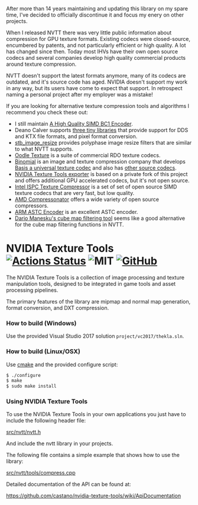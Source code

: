After more than 14 years maintaining and updating this library on my spare time, I've decided to officially discontinue it and focus my enery on other projects.

When I released NVTT there was very little public information about compression for GPU texture formats. Existing codecs were closed-source, encumbered by patents, and not particularly efficient or high quality. A lot has changed since then. Today most IHVs have their own open source codecs and several companies develop high quality commercial products around texture compression. 

NVTT doesn't support the latest formats anymore, many of its codecs are outdated, and it's source code has aged. NVIDIA doesn't support my work in any way, but its users have come to expect that support. In retrospect naming a personal project after my employer was a mistake!

If you are looking for alternative texture compression tools and algorithms I recommend you check these out:

* I still maintain [A High Quality SIMD BC1 Encoder](https://github.com/castano/icbc).
* Deano Calver supports [three tiny libraries](https://deanoc.com/2019/09/tiny) that provide support for DDS and KTX file formats, and pixel format conversion.
* [stb_image_resize](https://github.com/nothings/stb/blob/master/stb_image_resize.h) provides polyphase image resize filters that are similar to what NVTT supports.
* [Oodle Texture](http://www.radgametools.com/oodletexture.htm) is a suite of commercial RDO texture codecs.
* [Binomial](https://www.binomial.info/) is an image and texture compression company that develops [Basis a universal texture codec](https://github.com/BinomialLLC/basis_universal) and also has [other source codecs](https://github.com/BinomialLLC).
* [NVIDIA Texture Tools exporter](https://developer.nvidia.com/nvidia-texture-tools-exporter) is based on a private fork of this project and offers additional GPU accelerated codecs, but it's not open source.
* [Intel ISPC Texture Compressor](https://github.com/GameTechDev/ISPCTextureCompressor) is a set of set of open source SIMD texture codecs that are very fast, but low quality.
* [AMD Compressonator](https://gpuopen.com/compressonator/) offers a wide variety of open source compressors.
* [ARM ASTC Encoder](https://github.com/ARM-software/astc-encoder) is an excellent ASTC encoder.
* [Dario Manesku's cube map filtering tool](https://github.com/dariomanesku/cmft) seems like a good alternative for the cube map filtering functions in NVTT.


# NVIDIA Texture Tools [![Actions Status](https://github.com/castano/nvidia-texture-tools/workflows/build/badge.svg)](https://github.com/castano/nvidia-texture-tools/actions) ![MIT](https://img.shields.io/badge/license-MIT-blue.svg) [![GitHub](https://img.shields.io/badge/repo-github-green.svg)](https://github.com/castano/nvidia-texture-tools)

The NVIDIA Texture Tools is a collection of image processing and texture 
manipulation tools, designed to be integrated in game tools and asset 
processing pipelines.

The primary features of the library are mipmap and normal map generation, format 
conversion, and DXT compression.


### How to build (Windows)

Use the provided Visual Studio 2017 solution `project/vc2017/thekla.sln`.


### How to build (Linux/OSX)

Use [cmake](http://www.cmake.org/) and the provided configure script:

```bash
$ ./configure
$ make
$ sudo make install
```


### Using NVIDIA Texture Tools

To use the NVIDIA Texture Tools in your own applications you just have to
include the following header file:

[src/nvtt/nvtt.h](https://github.com/castano/nvidia-texture-tools/blob/master/src/nvtt/nvtt.h)

And include the nvtt library in your projects. 

The following file contains a simple example that shows how to use the library:

[src/nvtt/tools/compress.cpp](https://github.com/castano/nvidia-texture-tools/blob/master/src/nvtt/tools/compress.cpp)

Detailed documentation of the API can be found at:

https://github.com/castano/nvidia-texture-tools/wiki/ApiDocumentation

